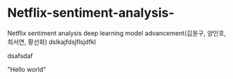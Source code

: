 # Netflix-sentiment-analysis-
Netflix sentiment analysis deep learning model advancement(김윤구, 양인호, 최서연, 황선화)
dslkajfdsjflsjdfkl

dsafsdaf

"Hello world"
